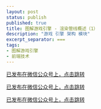 ```yaml
---
layout: post
status: publish
published: true
title: 图解游戏引擎 - 渲染管线概述（1）
description: "游戏 引擎 架构 模块"
excerpt_separator: ===
tags:
- 图解游戏引擎
- 前端技术
---
```


[已发布在微信公众号上，点击跳转](https://mp.weixin.qq.com/s/VdJekYsGuR2jc8F9UPypYQ)

[已发布在微信公众号上，点击跳转](https://mp.weixin.qq.com/s/VdJekYsGuR2jc8F9UPypYQ)

[已发布在微信公众号上，点击跳转](https://mp.weixin.qq.com/s/VdJekYsGuR2jc8F9UPypYQ)

